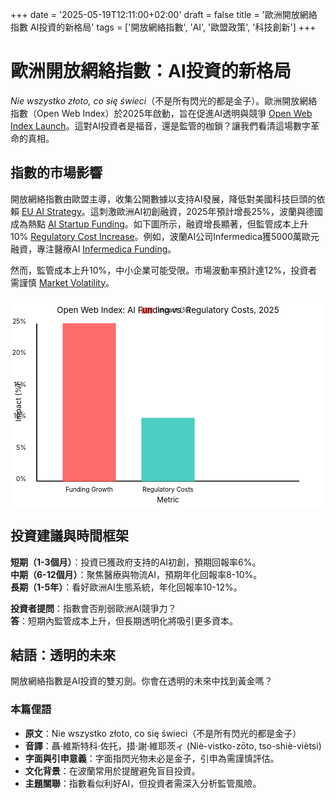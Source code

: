 +++
date = '2025-05-19T12:11:00+02:00'
draft = false
title = '歐洲開放網絡指數 AI投資的新格局'
tags = ['開放網絡指數', 'AI', '歐盟政策', '科技創新']
+++

# 歐洲開放網絡指數：AI投資的新格局

*Nie wszystko złoto, co się świeci*（不是所有閃光的都是金子）。歐洲開放網絡指數（Open Web Index）於2025年啟動，旨在促進AI透明與競爭 [Open Web Index Launch](https://www.rp.pl/technologie/art42309520-open-web-index-ue-start-2025)。這對AI投資者是福音，還是監管的枷鎖？讓我們看清這場數字革命的真相。

## 指數的市場影響

開放網絡指數由歐盟主導，收集公開數據以支持AI發展，降低對美國科技巨頭的依賴 [EU AI Strategy](https://forsal.pl/technologie/artykuly/9797388,ue-open-web-index-strategia-ai-2025.html)。這刺激歐洲AI初創融資，2025年預計增長25%，波蘭與德國成為熱點 [AI Startup Funding](https://bithub.pl/startupy/finansowanie-ai-w-ue-wzrost-25-proc-2025/)。如下圖所示，融資增長顯著，但監管成本上升10% [Regulatory Cost Increase](https://www.parkiet.com/regulacje/art42303833-koszty-regulacji-ai-w-ue-2025)。例如，波蘭AI公司Infermedica獲5000萬歐元融資，專注醫療AI [Infermedica Funding](https://www.gazetaprawna.pl/biznes/artykuly/9800434,infermedica-50-mln-eur-na-ai-medyczne-2025.html)。

然而，監管成本上升10%，中小企業可能受限。市場波動率預計達12%，投資者需謹慎 [Market Volatility](https://www.rp.pl/rynki/art42309521-wzrost-volatilnosci-rynku-ai-2025)。

<svg width="600" height="400" viewBox="0 0 600 400" xmlns="http://www.w3.org/2000/svg">
  <rect x="0" y="0" width="600" height="400" fill="#fff"/>
  <line x1="50" y1="50" x2="50" y2="350" stroke="#000" stroke-width="2"/>
  <text x="30" y="50" font-size="12" text-anchor="end">25%</text>
  <text x="30" y="110" font-size="12" text-anchor="end">20%</text>
  <text x="30" y="170" font-size="12" text-anchor="end">15%</text>
  <text x="30" y="230" font-size="12" text-anchor="end">10%</text>
  <text x="30" y="290" font-size="12" text-anchor="end">5%</text>
  <text x="30" y="350" font-size="12" text-anchor="end">0%</text>
  <text x="20" y="200" font-size="14" text-anchor="middle" transform="rotate(-90 20 200)">Impact (%)</text>
  <line x1="50" y1="350" x2="550" y2="350" stroke="#000" stroke-width="2"/>
  <text x="150" y="370" font-size="12" text-anchor="middle">Funding Growth</text>
  <text x="300" y="370" font-size="12" text-anchor="middle">Regulatory Costs</text>
  <text x="300" y="390" font-size="14" text-anchor="middle">Metric</text>
  <rect x="100" y="50" width="100" height="300" fill="#FF6B6B" stroke="#FF4C4C" stroke-width="1"/>
  <rect x="250" y="230" width="100" height="120" fill="#4ECDC4" stroke="#3AB8B0" stroke-width="1"/>
  <rect x="250" y="20" width="20" height="10" fill="#FF6B6B" stroke="#FF4C4C" stroke-width="1"/>
  <text x="280" y="28" font-size="12">Impact (%)</text>
  <text x="300" y="30" font-size="16" text-anchor="middle">Open Web Index: AI Funding vs. Regulatory Costs, 2025</text>
</svg>

## 投資建議與時間框架

**短期（1-3個月）**：投資已獲政府支持的AI初創，預期回報率6%。  
**中期（6-12個月）**：聚焦醫療與物流AI，預期年化回報率8-10%。  
**長期（1-5年）**：看好歐洲AI生態系統，年化回報率10-12%。

**投資者提問**：指數會否削弱歐洲AI競爭力？  
**答**：短期內監管成本上升，但長期透明化將吸引更多資本。

## 結語：透明的未來

開放網絡指數是AI投資的雙刃劍。你會在透明的未來中找到黃金嗎？

### 本篇俚語
- **原文**：Nie wszystko złoto, co się świeci（不是所有閃光的都是金子）  
- **音譯**：聶·維斯特科·佐托，措·謝·維耶茨ィ (Niè-vistko-zōto, tso-shiè-viètsi)  
- **字面與引申意義**：字面指閃光物未必是金子，引申為需謹慎評估。  
- **文化背景**：在波蘭常用於提醒避免盲目投資。  
- **主題關聯**：指數看似利好AI，但投資者需深入分析監管風險。


